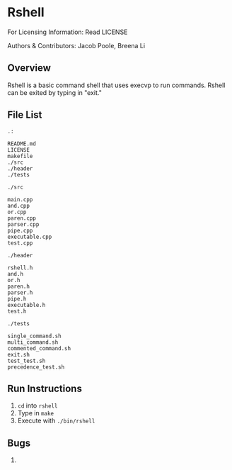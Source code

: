 Rshell
========

For Licensing Information: Read LICENSE

Authors & Contributors: Jacob Poole, Breena Li

Overview
--------
Rshell is a basic command shell that uses execvp to run commands. Rshell can be exited by typing in "exit."

File List
---------
```
.:

README.md
LICENSE
makefile
./src
./header
./tests
```

```
./src

main.cpp
and.cpp
or.cpp
paren.cpp
parser.cpp
pipe.cpp
executable.cpp
test.cpp
```

```
./header

rshell.h
and.h
or.h
paren.h
parser.h
pipe.h
executable.h
test.h
```

```
./tests

single_command.sh
multi_command.sh
commented_command.sh
exit.sh
test_test.sh
precedence_test.sh
```

Run Instructions
----------------
1. `cd` into `rshell`
2. Type in `make`
3. Execute with `./bin/rshell`

Bugs
----
1. 
